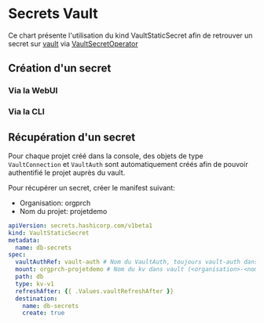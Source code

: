 # Secrets Vault

Ce chart présente l'utilisation du kind VaultStaticSecret afin de retrouver un secret sur [vault](https://www.vaultproject.io/) via [VaultSecretOperator](https://developer.hashicorp.com/vault/tutorials/kubernetes/vault-secrets-operator)

## Création d'un secret

### Via la WebUI

### Via la CLI

## Récupération d'un secret

Pour chaque projet créé dans la console, des objets de type `VaultConnection` et `VaultAuth` sont automatiquement créés afin de pouvoir authentifié le projet auprès du vault.

Pour récupérer un secret, créer le manifest suivant:
- Organisation: orgprch
- Nom du projet: projetdemo

```yaml
apiVersion: secrets.hashicorp.com/v1beta1
kind: VaultStaticSecret
metadata:
  name: db-secrets
spec:
  vaultAuthRef: vault-auth # Nom du VaultAuth, toujours vault-auth dans notre cas
  mount: orgprch-projetdemo # Nom du kv dans vault (<organisation>-<nom du projet>)
  path: db
  type: kv-v1
  refreshAfter: {{ .Values.vaultRefreshAfter }}
  destination:
    name: db-secrets
    create: true
```